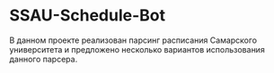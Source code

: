 # SSAU-Schedule-Bot
В данном проекте реализован парсинг расписания Самарского университета и предложено несколько вариантов использования данного парсера. 
